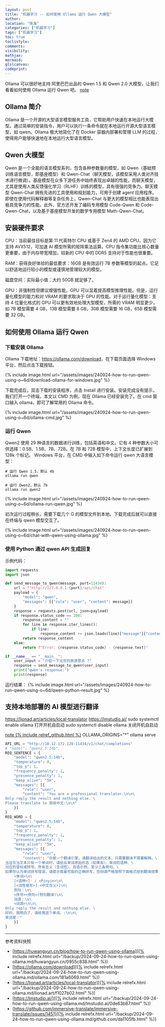 ```yaml
---
layout: post
title: "机器学习 -- 如何使用 Ollama 运行 Qwen 大模型"
author:
location: "珠海"
categories: ["机器学习"]
tags: ["机器学习"]
toc: true
toclistyle:
comments:
visibility:
mathjax:
mermaid:
glslcanvas:
codeprint:
---
```


Ollama 可以很好地支持 阿里巴巴出品的 Qwen 1.5 和 Qwen 2.0 大模型，让我们看看如何使用 Ollama 运行 Qwen 吧。
[note](https://huwangyun.cn/blog/how-to-run-qwen-using-ollama)


## Ollama 简介

Ollama 是一个开源的大型语言模型服务工具，它帮助用户快速在本地运行大模型。通过简单的安装指令，用户可以执行一条命令就在本地运行开源大型语言模型，如 qwen。Ollama 极大地简化了在 Docker 容器内部署和管理 LLM 的过程，使得用户能够快速地在本地运行大型语言模型。


## Qwen 大模型

Qwen 是一个全能的语言模型系列，包含各种参数量的模型，如 Qwen（基础预训练语言模型，即基座模型）和 Qwen-Chat（聊天模型，该模型采用人类对齐技术进行微调）。基座模型在众多下游任务中始终表现出卓越的性能，而聊天模型，尤其是使用人类反馈强化学习（RLHF）训练的模型，具有很强的竞争力。聊天模型 Qwen-Chat 拥有先进的工具使用和规划能力，可用于创建 agent 应用程序。即使在使用代码解释器等复杂任务上，Qwen-Chat 与更大的模型相比也能表现出极具竞争力的性能。此外，官方还开发了编码专用模型 Code-Qwen 和 Code-Qwen-Chat，以及基于基座模型开发的数学专用模型 Math-Qwen-Chat。


## 安装硬件要求

CPU：当前最佳目标是第 11 代英特尔 CPU 或基于 Zen4 的 AMD CPU，因为它支持 AVX512，可加速 AI 模型所需的矩阵乘法运算。CPU 指令集功能比核心数量更重要，由于内存带宽增加，较新的 CPU 中的 DDR5 支持对于性能也很重要。

RAM：获得良好体验的最低要求：16GB 是有效运行 7B 参数等模型的起点。它足以舒适地运行较小的模型或谨慎地管理较大的模型。

磁盘空间：实际最小值：大约 50GB 就足够了。

GPU：非强制性但建议增强性能，GPU 可以显着提高模型推理性能。但是，运行量化模型的能力和对 VRAM 的要求取决于 GPU 的性能。对于运行量化模型：支持 4 位量化格式的 GPU 可以更有效地处理大型模型，所需的 VRAM 明显更少，如 7B 模型需要 4 GB，13B 模型需要 8 GB，30B 模型需要 16 GB，65B 模型需要 32 GB。


## 如何使用 Ollama 运行 Qwen


### 下载安装 Ollama

Ollama 下载地址：<https://ollama.com/download>，在下载页面选择 Windows 平台，然后点击下载按钮。

{% include image.html url="/assets/images/240924-how-to-run-qwen-using-o~6d/download-ollama-for-windows.jpg" %}

下载完成后，双击下载的安装程序，点击 Install 进行安装。安装完成没有提示，我们打开一个终端，本文以 CMD 为例，现在 Ollama 已经安装完了。在 cmd 窗口输入 ollama，即可了解常用的 Ollama 命令。

{% include image.html url="/assets/images/240924-how-to-run-qwen-using-o~6d/ollama-cmd.jpg" %}


### 运行 Qwen

Qwen2 使用 29 种语言的数据进行训练，包括英语和中文。它有 4 种参数大小可供选择：0.5B、1.5B、7B、72B。在 7B 和 72B 模型中，上下文长度已扩展到 128k 个标记。
Windows 平台，在 CMD 中输入如下命令运行 qwen 大语言模型：
```
# 运行 Qwen 1.5，默认 4b
ollama run qwen

# 运行 Qwen2，默认 7b
ollama run qwen2
```

{% include image.html url="/assets/images/240924-how-to-run-qwen-using-o~6d/ollama-run-qwen.jpg" %}

初次运行过程稍长，需要下载几个 G 的模型文件到本地。下载完成后就可以直接在终端与 qwen 模型交互了。

{% include image.html url="/assets/images/240924-how-to-run-qwen-using-o~6d/chat-with-qwen-using-ollama.jpg" %}


### 使用 Python 通过 qwen API 生成回复

示例代码：
```python
import requests
import json

def send_message_to_qwen(message, port=11434):
    url = f"http://127.0.0.1:{port}/api/chat"
    payload = {
        "model": "qwen",
        "messages": [{"role": "user", "content": message}]
    }
    response = requests.post(url, json=payload)
    if response.status_code == 200:
        response_content = ""
        for line in response.iter_lines():
            if line:
                response_content += json.loads(line)["message"]["content"]
        return response_content
    else:
        return f"Error: {response.status_code} - {response.text}"

if __name__ == "__main__":
    user_input = "介绍一下北京的旅游景点 ?"
    response = send_message_to_qwen(user_input)
    print("qwen's response:")
    print(response)
```

运行结果：
{% include image.html url="/assets/images/240924-how-to-run-qwen-using-o~6d/qwen-python-result.jpg" %}


## 支持本地部署的 AI 模型进行翻译

<https://lionad.art/articles/local-translator>
<https://lmstudio.ai/>
sudo systemctl enable ollama 打开开机自启动
sudo systemctl disable ollama 关闭开机自启动

[note {% include relref_github.html %}](https://github.com/immersive-translate/immersive-translate/issues/1451)
OLLAMA_ORIGINS="\*" ollama serve

```python
API_URL = "http://10.12.172.128:11434/v1/chat/completions"
# "model": "qwen2.5:14b",
REQ_SENTENCE = {
    "model": "qwen2.5:14b",
    "temperature": 0,
    "top_p": 1,
    "frequency_penalty": 1,
    "presence_penalty": 1,
    "keep_alive": "5m",
    "messages": [{
        "role": "user",
        "content": "You are a professional translator.\n\n\
Only reply the result and nothing else. \
Please translate to 简体中文:\n\n"
    }]
}
REQ_WORD = {
    "model": "qwen2.5:14b",
    "temperature": 0,
    "top_p": 1,
    "frequency_penalty": 1,
    "presence_penalty": 1,
    "keep_alive": "5m",
    "messages": [{
        "role": "user",
        "content": "你是一个翻译引擎，请翻译给出的文本，只需要翻译不需要解释。\
当且仅当文本只有一个单词时，请给出单词原始形态（如果有）、单词的语种、\
对应的音标或转写、所有含义（含词性）、双语示例，至少三条例句。\
如果你认为单词拼写错误，请提示我最可能的正确拼写，否则请严格按照下面格式给到翻译结果：\n\
    <单词>\n\
    [<语种>]· / <Pinyin>\n\
    [<词性缩写>] <中文含义>]\n\
    例句：\n\
    <序号><例句>(例句翻译)\n\
    词源：\n\
    <词源>\n\n\
Only reply the result and nothing else. \
好的，我明白了，请给我这个单词。:\n\n\
单词是："
    }]
}
```



<hr class='reviewline'/>
<p class='reviewtip'><script type='text/javascript' src='{% include relref.html url="/assets/reviewjs/blogs/2024-09-24-how-to-run-qwen-using-ollama.md.js" %}'></script></p>
<font class='ref_snapshot'>参考资料快照</font>

- [https://huwangyun.cn/blog/how-to-run-qwen-using-ollama]({% include relrefx.html url="/backup/2024-09-24-how-to-run-qwen-using-ollama.md/huwangyun.cn/0955c838.html" %})
- [https://ollama.com/download]({% include relrefx.html url="/backup/2024-09-24-how-to-run-qwen-using-ollama.md/ollama.com/181a6069.html" %})
- [https://lionad.art/articles/local-translator]({% include relrefx.html url="/backup/2024-09-24-how-to-run-qwen-using-ollama.md/lionad.art/f1027b02.html" %})
- [https://lmstudio.ai/]({% include relrefx.html url="/backup/2024-09-24-how-to-run-qwen-using-ollama.md/lmstudio.ai/0de63b87.html" %})
- [https://github.com/immersive-translate/immersive-translate/issues/1451]({% include relrefx.html url="/backup/2024-09-24-how-to-run-qwen-using-ollama.md/github.com/da1105fb.html" %})
